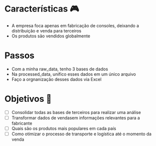 # Características 🎮

- A empresa foca apenas em fabricação de consoles, deixando a distribuição e venda para terceiros
- Os produtos são vendidos globalmente

# Passos

- Com a minha raw_data, tenho 3 bases de dados
- Na processed_data, unifico esses dados em um único arquivo
- Faço a orgnanização desses dados via Excel

# Objetivos 🎯

- [ ] Consolidar todas as bases de terceiros para realizar uma análise
- [ ] Transformar dados de vendasem informações relevantes para a fabricante
- [ ] Quais são os produtos mais populares em cada país
- [ ] Como otimizar o processo de transporte e logística até o momento da venda
